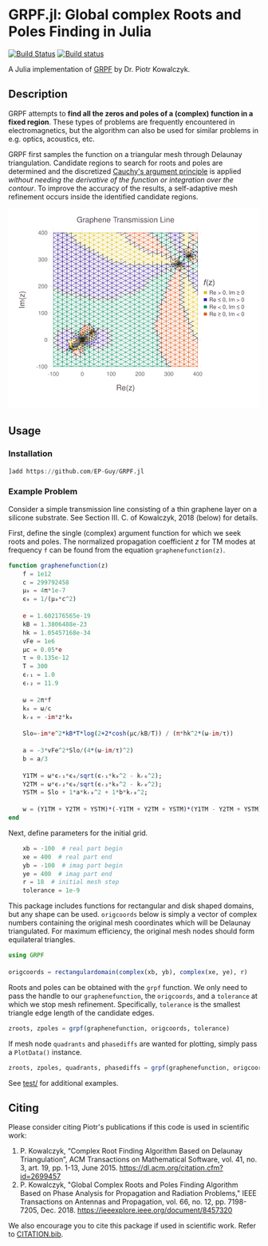 # GRPF.jl: Global complex Roots and Poles Finding in Julia

[![Build Status](https://travis-ci.com/EP-Guy/GRPF.jl.svg?token=U9y2eEri8JFAZrWUCrwX&branch=master)](https://travis-ci.com/EP-Guy/GRPF.jl) [![Build status](https://ci.appveyor.com/api/projects/status/gioglmp08jcivc7h?svg=true)](https://ci.appveyor.com/project/EP-Guy/grpf-jl)

A Julia implementation of [GRPF](https://github.com/PioKow/GRPF) by Dr. Piotr Kowalczyk.

## Description

GRPF attempts to **find all the zeros and poles of a (complex) function in a fixed region**. These types of problems are frequently encountered in electromagnetics, but the algorithm can also be used for similar problems in e.g. optics, acoustics, etc.

GRPF first samples the function on a triangular mesh through Delaunay triangulation. Candidate regions to search for roots and poles are determined and the discretized [Cauchy's argument principle](https://en.wikipedia.org/wiki/Argument_principle) is applied _without needing the derivative of the function or integration over the contour_. To improve the accuracy of the results, a self-adaptive mesh refinement occurs inside the identified candidate regions.

![graphenetransmissionline](graphenetransmissionline.svg)

## Usage

### Installation

```julia
]add https://github.com/EP-Guy/GRPF.jl
```

### Example Problem

Consider a simple transmission line consisting of a thin graphene layer on a silicone substrate. See Section III. C. of Kowalczyk, 2018 (below) for details.

First, define the single (complex) argument function for which we seek roots and poles. The normalized propagation coefficient _z_ for TM modes at frequency `f` can be found from the equation `graphenefunction(z)`.
```julia
function graphenefunction(z)
    f = 1e12
    c = 299792458
    μ₀ = 4π*1e-7
    ϵ₀ = 1/(μ₀*c^2)

    e = 1.602176565e-19
    kB = 1.3806488e-23
    hk = 1.05457168e-34
    vFe = 1e6
    μc = 0.05*e
    τ = 0.135e-12
    T = 300
    ϵᵣ₁ = 1.0
    ϵᵣ₂ = 11.9

    ω = 2π*f
    k₀ = ω/c
    kᵣ₀ = -im*z*k₀

    Slo=-im*e^2*kB*T*log(2+2*cosh(μc/kB/T)) / (π*hk^2*(ω-im/τ))

    a = -3*vFe^2*Slo/(4*(ω-im/τ)^2)
    b = a/3

    Y1TM = ω*ϵᵣ₁*ϵ₀/sqrt(ϵᵣ₁*k₀^2 - kᵣ₀^2);
    Y2TM = ω*ϵᵣ₂*ϵ₀/sqrt(ϵᵣ₂*k₀^2 - kᵣ₀^2);
    YSTM = Slo + 1*a*kᵣ₀^2 + 1*b*kᵣ₀^2;

    w = (Y1TM + Y2TM + YSTM)*(-Y1TM + Y2TM + YSTM)*(Y1TM - Y2TM + YSTM)*(-Y1TM - Y2TM + YSTM) # four Riemann sheets
end
```

Next, define parameters for the initial grid.
```julia
    xb = -100  # real part begin
    xe = 400  # real part end
    yb = -100  # imag part begin
    ye = 400  # imag part end
    r = 18  # initial mesh step
    tolerance = 1e-9
```

This package includes functions for rectangular and disk shaped domains, but any shape can be used. `origcoords` below is simply a vector of complex numbers containing the original mesh coordinates which will be Delaunay triangulated. For maximum efficiency, the original mesh nodes should form equilateral triangles.
```julia
using GRPF

origcoords = rectangulardomain(complex(xb, yb), complex(xe, ye), r)
```

Roots and poles can be obtained with the `grpf` function. We only need to pass the handle to our `graphenefunction`, the `origcoords`, and a `tolerance` at which we stop mesh refinement. Specifically, `tolerance` is the smallest triangle edge length of the candidate edges.
```julia
zroots, zpoles = grpf(graphenefunction, origcoords, tolerance)
```

If mesh node `quadrants` and `phasediffs` are wanted for plotting, simply pass a `PlotData()` instance.
```julia
zroots, zpoles, quadrants, phasediffs = grpf(graphenefunction, origcoords, tolerance, PlotData())
```

See [test/](test/) for additional examples.

## Citing

Please consider citing Piotr's publications if this code is used in scientific work:

  1. P. Kowalczyk, “Complex Root Finding Algorithm Based on Delaunay Triangulation”, ACM Transactions on Mathematical Software, vol. 41, no. 3, art. 19, pp. 1-13, June 2015. https://dl.acm.org/citation.cfm?id=2699457
  2. P. Kowalczyk, "Global Complex Roots and Poles Finding Algorithm Based on Phase Analysis for Propagation and Radiation Problems," IEEE Transactions on Antennas and Propagation, vol. 66, no. 12, pp. 7198-7205, Dec. 2018. https://ieeexplore.ieee.org/document/8457320

We also encourage you to cite this package if used in scientific work. Refer to [CITATION.bib](CITATION.bib).
